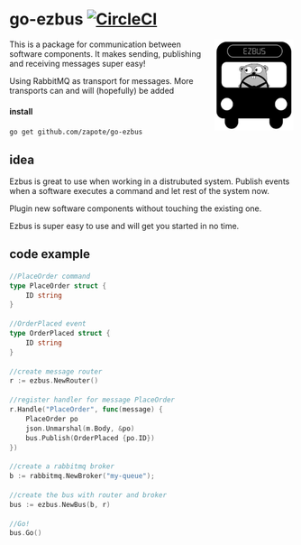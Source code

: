 
# go-ezbus [![CircleCI](https://circleci.com/gh/Zapote/go-ezbus/tree/master.svg?style=shield)](https://circleci.com/gh/zapote/go-ezbus/tree/master) 

<img src="logo.png" align="right" width="140" />

This is a package for communication between software components. It makes sending, publishing and receiving messages super easy!

Using RabbitMQ as transport for messages. More transports can and will (hopefully) be added

#### install
`go get github.com/zapote/go-ezbus`

## idea
Ezbus is great to use when working in a distrubuted system. Publish events when a software executes a command and let rest of the system now. 

Plugin new software components without touching the existing one.

Ezbus is super easy to use and will get you started in no time.

## code example
```go
//PlaceOrder command
type PlaceOrder struct {
	ID string
}

//OrderPlaced event
type OrderPlaced struct {
	ID string
}

//create message router
r := ezbus.NewRouter()

//register handler for message PlaceOrder
r.Handle("PlaceOrder", func(message) {
    PlaceOrder po
    json.Unmarshal(m.Body, &po) 
    bus.Publish(OrderPlaced {po.ID})
})

//create a rabbitmq broker
b := rabbitmq.NewBroker("my-queue");

//create the bus with router and broker
bus := ezbus.NewBus(b, r)

//Go!
bus.Go()
```